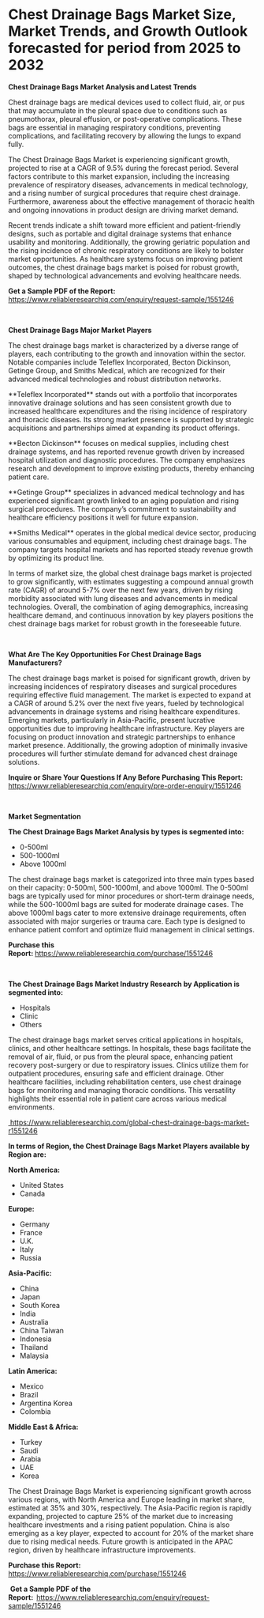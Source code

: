 <p><h1>Chest Drainage Bags Market Size, Market Trends, and Growth Outlook forecasted for period from 2025 to 2032</h1></p><p><strong>Chest Drainage Bags Market Analysis and Latest Trends</strong></p>
<p><p>Chest drainage bags are medical devices used to collect fluid, air, or pus that may accumulate in the pleural space due to conditions such as pneumothorax, pleural effusion, or post-operative complications. These bags are essential in managing respiratory conditions, preventing complications, and facilitating recovery by allowing the lungs to expand fully.</p><p>The Chest Drainage Bags Market is experiencing significant growth, projected to rise at a CAGR of 9.5% during the forecast period. Several factors contribute to this market expansion, including the increasing prevalence of respiratory diseases, advancements in medical technology, and a rising number of surgical procedures that require chest drainage. Furthermore, awareness about the effective management of thoracic health and ongoing innovations in product design are driving market demand.</p><p>Recent trends indicate a shift toward more efficient and patient-friendly designs, such as portable and digital drainage systems that enhance usability and monitoring. Additionally, the growing geriatric population and the rising incidence of chronic respiratory conditions are likely to bolster market opportunities. As healthcare systems focus on improving patient outcomes, the chest drainage bags market is poised for robust growth, shaped by technological advancements and evolving healthcare needs.</p></p>
<p><strong>Get a Sample PDF of the Report:&nbsp;</strong> <a href="https://www.reliableresearchiq.com/enquiry/request-sample/1551246?utm_campaign=2324&utm_medium=2&utm_source=Github&utm_content=ia&utm_term=14042025&utm_id=chest-drainage-bags">https://www.reliableresearchiq.com/enquiry/request-sample/1551246</a></p>
<p>&nbsp;</p>
<p><strong>Chest Drainage Bags Major Market Players</strong></p>
<p><p>The chest drainage bags market is characterized by a diverse range of players, each contributing to the growth and innovation within the sector. Notable companies include Teleflex Incorporated, Becton Dickinson, Getinge Group, and Smiths Medical, which are recognized for their advanced medical technologies and robust distribution networks.</p><p>**Teleflex Incorporated** stands out with a portfolio that incorporates innovative drainage solutions and has seen consistent growth due to increased healthcare expenditures and the rising incidence of respiratory and thoracic diseases. Its strong market presence is supported by strategic acquisitions and partnerships aimed at expanding its product offerings.</p><p>**Becton Dickinson** focuses on medical supplies, including chest drainage systems, and has reported revenue growth driven by increased hospital utilization and diagnostic procedures. The company emphasizes research and development to improve existing products, thereby enhancing patient care.</p><p>**Getinge Group** specializes in advanced medical technology and has experienced significant growth linked to an aging population and rising surgical procedures. The company’s commitment to sustainability and healthcare efficiency positions it well for future expansion.</p><p>**Smiths Medical** operates in the global medical device sector, producing various consumables and equipment, including chest drainage bags. The company targets hospital markets and has reported steady revenue growth by optimizing its product line.</p><p>In terms of market size, the global chest drainage bags market is projected to grow significantly, with estimates suggesting a compound annual growth rate (CAGR) of around 5-7% over the next few years, driven by rising morbidity associated with lung diseases and advancements in medical technologies. Overall, the combination of aging demographics, increasing healthcare demand, and continuous innovation by key players positions the chest drainage bags market for robust growth in the foreseeable future.</p></p>
<p>&nbsp;</p>
<p><strong>What Are The Key Opportunities For Chest Drainage Bags Manufacturers?</strong></p>
<p><p>The chest drainage bags market is poised for significant growth, driven by increasing incidences of respiratory diseases and surgical procedures requiring effective fluid management. The market is expected to expand at a CAGR of around 5.2% over the next five years, fueled by technological advancements in drainage systems and rising healthcare expenditures. Emerging markets, particularly in Asia-Pacific, present lucrative opportunities due to improving healthcare infrastructure. Key players are focusing on product innovation and strategic partnerships to enhance market presence. Additionally, the growing adoption of minimally invasive procedures will further stimulate demand for advanced chest drainage solutions.</p></p>
<p><strong>Inquire or Share Your Questions If Any Before Purchasing This Report:</strong> <a href="https://www.reliableresearchiq.com/enquiry/pre-order-enquiry/1551246?utm_campaign=2324&utm_medium=2&utm_source=Github&utm_content=ia&utm_term=14042025&utm_id=chest-drainage-bags">https://www.reliableresearchiq.com/enquiry/pre-order-enquiry/1551246</a></p>
<p>&nbsp;</p>
<p><strong>Market Segmentation</strong></p>
<p><strong>The Chest Drainage Bags Market Analysis by types is segmented into:</strong></p>
<p><ul><li>0-500ml</li><li>500-1000ml</li><li>Above 1000ml</li></ul></p>
<p><p>The chest drainage bags market is categorized into three main types based on their capacity: 0-500ml, 500-1000ml, and above 1000ml. The 0-500ml bags are typically used for minor procedures or short-term drainage needs, while the 500-1000ml bags are suited for moderate drainage cases. The above 1000ml bags cater to more extensive drainage requirements, often associated with major surgeries or trauma care. Each type is designed to enhance patient comfort and optimize fluid management in clinical settings.</p></p>
<p><strong>Purchase this Report:&nbsp;</strong><a href="https://www.reliableresearchiq.com/purchase/1551246?utm_campaign=2324&utm_medium=2&utm_source=Github&utm_content=ia&utm_term=14042025&utm_id=chest-drainage-bags">https://www.reliableresearchiq.com/purchase/1551246</a></p>
<p>&nbsp;</p>
<p><strong>The Chest Drainage Bags Market Industry Research by Application is segmented into:</strong></p>
<p><ul><li>Hospitals</li><li>Clinic</li><li>Others</li></ul></p>
<p><p>The chest drainage bags market serves critical applications in hospitals, clinics, and other healthcare settings. In hospitals, these bags facilitate the removal of air, fluid, or pus from the pleural space, enhancing patient recovery post-surgery or due to respiratory issues. Clinics utilize them for outpatient procedures, ensuring safe and efficient drainage. Other healthcare facilities, including rehabilitation centers, use chest drainage bags for monitoring and managing thoracic conditions. This versatility highlights their essential role in patient care across various medical environments.</p></p>
<p><a href="https://www.reliableresearchiq.com/global-chest-drainage-bags-market-r1551246?utm_campaign=2324&utm_medium=2&utm_source=Github&utm_content=ia&utm_term=14042025&utm_id=chest-drainage-bags">&nbsp;https://www.reliableresearchiq.com/global-chest-drainage-bags-market-r1551246</a></p>
<p><strong>In terms of Region, the Chest Drainage Bags Market Players available by Region are:</strong></p>
<p>
    <p> <strong> North America: </strong>
        <ul>
            <li>United States</li>
            <li>Canada</li>
        </ul>
        </p> 
    <p> <strong> Europe: </strong>
        <ul>
            <li>Germany</li>
            <li>France</li>
            <li>U.K.</li>
            <li>Italy</li>
            <li>Russia</li>
        </ul>
        </p> 
    <p> <strong> Asia-Pacific: </strong>
        <ul>
            <li>China</li>
            <li>Japan</li>
            <li>South Korea</li>
            <li>India</li>
            <li>Australia</li>
            <li>China Taiwan</li>
            <li>Indonesia</li>
            <li>Thailand</li>
            <li>Malaysia</li>
        </ul>
        </p> 
    <p> <strong> Latin America: </strong>
        <ul>
            <li>Mexico</li>
            <li>Brazil</li>
            <li>Argentina Korea</li>
            <li>Colombia</li>
        </ul>
        </p> 
    <p> <strong> Middle East & Africa: </strong>
        <ul>
            <li>Turkey</li>
            <li>Saudi</li>
            <li>Arabia</li>
            <li>UAE</li>
            <li>Korea</li>
        </ul>
    </p>
    </p>
<p><p>The Chest Drainage Bags Market is experiencing significant growth across various regions, with North America and Europe leading in market share, estimated at 35% and 30%, respectively. The Asia-Pacific region is rapidly expanding, projected to capture 25% of the market due to increasing healthcare investments and a rising patient population. China is also emerging as a key player, expected to account for 20% of the market share due to rising medical needs. Future growth is anticipated in the APAC region, driven by healthcare infrastructure improvements.</p></p>
<p><strong>Purchase this Report: </strong><a href="https://www.reliableresearchiq.com/purchase/1551246?utm_campaign=2324&utm_medium=2&utm_source=Github&utm_content=ia&utm_term=14042025&utm_id=chest-drainage-bags">https://www.reliableresearchiq.com/purchase/1551246</a></p>
<p>&nbsp;<strong>Get a Sample PDF of the Report:&nbsp;&nbsp;</strong><a href="https://www.reliableresearchiq.com/enquiry/request-sample/1551246?utm_campaign=2324&utm_medium=2&utm_source=Github&utm_content=ia&utm_term=14042025&utm_id=chest-drainage-bags">https://www.reliableresearchiq.com/enquiry/request-sample/1551246</a></p>
<p><strong></strong></p>
<p><p></p><p></p><p></p></p>